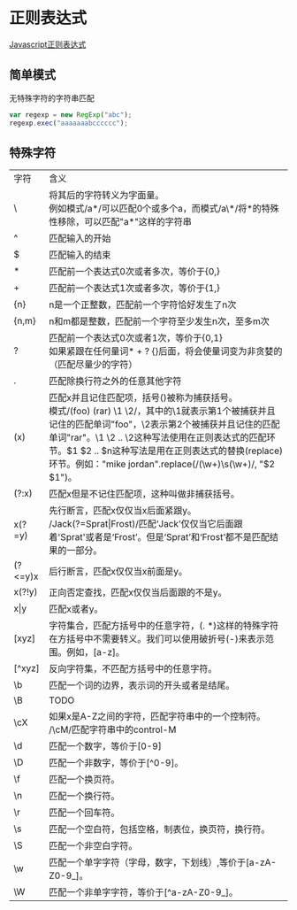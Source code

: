 # 正则表达式

[Javascript正则表达式](https://developer.mozilla.org/zh-CN/docs/Web/JavaScript/Guide/Regular_Expressions)

## 简单模式

无特殊字符的字符串匹配

```javascript
var regexp = new RegExp("abc");
regexp.exec("aaaaaaabcccccc");
```

## 特殊字符

<table>
  <tr></tr>
    <td>字符</td>
    <td>含义</td>
  <tr><td>\</td><td>
    将其后的字符转义为字面量。<br/>
    例如模式/a*/可以匹配0个或多个a，而模式/a\*/将*的特殊性移除，可以匹配"a*"这样的字符串
  </td></tr>
  <tr><td>^</td><td>
    匹配输入的开始
  </td></tr>
  <tr><td>$</td><td>
    匹配输入的结束
  </td></tr>
  <tr><td>*</td><td>
    匹配前一个表达式0次或者多次，等价于{0,}
  </td></tr>
  <tr><td>+</td><td>
    匹配前一个表达式1次或者多次，等价于{1,}
  </td></tr>
  <tr><td>{n}</td><td>
    n是一个正整数，匹配前一个字符恰好发生了n次
  </td></tr>
  <tr><td>{n,m}</td><td>
    n和m都是整数，匹配前一个字符至少发生n次，至多m次
  </td></tr>
  <tr><td>?</td><td>
    匹配前一个表达式0次或者1次，等价于{0,1}<br/>
    如果紧跟在任何量词* + ? {}后面，将会使量词变为非贪婪的（匹配尽量少的字符）
  </td></tr>
  <tr><td>.</td><td>
    匹配除换行符之外的任意其他字符
  </td></tr>
  <tr><td>(x)</td><td>
    匹配x并且记住匹配项，括号()被称为捕获括号。<br/>
    模式/(foo) (rar) \1 \2/，其中的\1就表示第1个被捕获并且记住的匹配单词"foo"，\2表示第2个被捕获并且记住的匹配单词"rar"。\1 \2 .. \2这种写法使用在正则表达式的匹配环节。$1 $2 .. $n这种写法是用在正则表达式的替换(replace)环节。例如："mike jordan".replace(/(\w+)\s(\w+)/, "$2 $1")。
  </td></tr>
  <tr><td>(?:x)</td><td>
    匹配x但是不记住匹配项，这种叫做非捕获括号。
  </td></tr>
  <tr><td>x(?=y)</td><td>
    先行断言，匹配x仅仅当x后面紧跟y。<br/>
    /Jack(?=Sprat|Frost)/匹配‘Jack’仅仅当它后面跟着'Sprat'或者是‘Frost’。但是‘Sprat’和‘Frost’都不是匹配结果的一部分。
  </td></tr>
  <tr><td>(?&lt=y)x</td><td>
    后行断言，匹配x仅仅当x前面是y。
  </td></tr>
  <tr><td>x(?!y)</td><td>
    正向否定查找，匹配x仅仅当后面跟的不是y。
  </td></tr>
  <tr><td>x|y</td><td>
    匹配x或者y。
  </td></tr>
  <tr><td>[xyz]</td><td>
    字符集合，匹配方括号中的任意字符，(. *)这样的特殊字符在方括号中不需要转义。我们可以使用破折号(-)来表示范围。例如，[a-z]。
  </td></tr>
  <tr><td>[^xyz]</td><td>
    反向字符集，不匹配方括号中的任意字符。
  </td></tr>
  <tr><td>\b</td><td>
    匹配一个词的边界，表示词的开头或者是结尾。
  </td></tr>
  <tr><td>\B</td><td>
    TODO
  </td></tr>
  <tr><td>\cX</td><td>
    如果x是A-Z之间的字符，匹配字符串中的一个控制符。<br/>
    /\cM/匹配字符串中的control-M
  </td></tr>
  <tr><td>\d</td><td>
    匹配一个数字，等价于[0-9]
  </td></tr>
  <tr><td>\D</td><td>
    匹配一个非数字，等价于[^0-9]。
  </td></tr>
  <tr><td>\f</td><td>
    匹配一个换页符。
  </td></tr>
  <tr><td>\n</td><td>
    匹配一个换行符。
  </td></tr>
  <tr><td>\r</td><td>
    匹配一个回车符。
  </td></tr>
  <tr><td>\s</td><td>
    匹配一个空白符，包括空格，制表位，换页符，换行符。
  </td></tr>
  <tr><td>\S</td><td>
    匹配一个非空白字符。
  </td></tr>
  <tr><td>\w</td><td>
    匹配一个单字字符（字母，数字，下划线）,等价于[a-zA-Z0-9_]。
  </td></tr>
  <tr><td>\W</td><td>
    匹配一个非单字字符，等价于[^a-zA-Z0-9_]。
  </td></tr>
</table>
